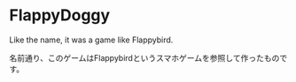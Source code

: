 # FlappyDoggy

Like the name, it was a game like Flappybird.

名前通り、このゲームはFlappybirdというスマホゲームを参照して作ったものです。
